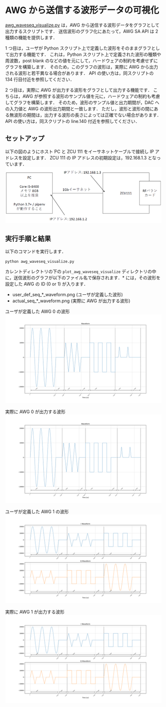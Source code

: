 # AWG から送信する波形データの可視化

[awg_waveseq_visualize.py](./awg_waveseq_visualize.py) は，AWG から送信する波形データをグラフとして出力するスクリプトです．
送信波形のグラフ化にあたって，AWG SA API は 2 種類の機能を提供します．

1 つ目は，ユーザが Python スクリプト上で定義した波形をそのままグラフとして出力する機能です．
これは，Python スクリプト上で定義された波形の種類や周波数，post blank のなどの値を元にして，ハードウェアの制約を考慮せずにグラフを構築します．
そのため，このグラフの波形は，実際に AWG から出力される波形と若干異なる場合があります．
API の使い方は，同スクリプトの 134 行目付近を参照してください．

2 つ目は，実際に AWG が出力する波形をグラフとして出力する機能です．
こちらは，AWG が参照する波形のサンプル値を元に，ハードウェアの制約も考慮してグラフを構築します．
そのため，波形のサンプル値と出力期間が，DAC への入力値と AWG の波形出力期間と一致します．
ただし，波形と波形の間にある無波形の期間は，出力する波形の長さによっては正確でない場合があります．
API の使い方は，同スクリプトの line.140 付近を参照してください．

## セットアップ

以下の図のようにホスト PC と ZCU 111 をイーサネットケーブルで接続し IP アドレスを設定します．
ZCU 111 の IP アドレスの初期設定は，192.168.1.3 となっています．  
![ホスト PC と ZCU 111 の接続](../../docs/images/setup_verify-1.png)

## 実行手順と結果

以下のコマンドを実行します．

```
python awg_waveseq_visualize.py
```

カレントディレクトリの下の `plot_awg_waveseq_visualize` ディレクトリの中に，送信波形のグラフが以下のファイル名で保存されます．\* には，その波形を設定した AWG の ID (0 or 1) が入ります．
- user_def_seq_*_waveform.png (ユーザが定義した波形)
- actual_seq_*_waveform.png (実際に AWG が出力する波形)

ユーザが定義した AWG 0 の波形  
![ユーザが定義した AWG 0 の波形](images/user_def_seq_0_waveform.png)

実際に AWG 0 が出力する波形  
![実際に AWG 0 が出力する波形](images/actual_seq_0_waveform.png)

ユーザが定義した AWG 1 の波形  
![ユーザが定義した AWG 1 の波形](images/user_def_seq_1_waveform.png)

実際に AWG 1 が出力する波形  
![実際に AWG 1 が出力する波形](images/actual_seq_1_waveform.png)
